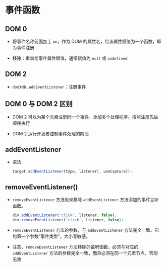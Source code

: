 # 事件函数

## DOM 0

  - 将事件名称前面加上 `on`，作为 DOM 的属性名，给该属性赋值为一个函数，即为事件注册

  - 移除：重新给事件属性赋值，通常赋值为 `null` 或 `undefined`

## DOM 2

  - `dom对象.addEventListener`：注册事件

## DOM 0 与 DOM 2 区别

  - DOM 2 可以为某个元素注册同一个事件，添加多个处理程序。按照注册先后顺序执行

  - DOM 2 运行开发者控制事件处理的阶段

## addEventListener

  - 语法

    ```javascript
    target.addEventListener(type, listener[, useCapture]);
    ```

## removeEventListener()

  - `removeEventListener` 方法用来移除 `addEventListener` 方法添加的事件监听函数。

    ```javascript
    div.addEventListener('click', listener, false);
    div.removeEventListener('click', listener, false);
    ```

  - `removeEventListener` 方法的参数，与 `addEventListener` 方法完全一致。它的第一个参数“事件类型”，大小写敏感。

  - 注意，`removeEventListener` 方法移除的监听函数，必须与对应的 `addEventListener` 方法的参数完全一致，而且必须在同一个元素节点，否则无效

